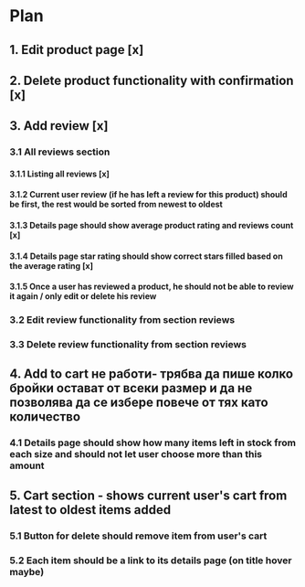 # Plan

## 1. Edit product page [x]

## 2. Delete product functionality with confirmation [x]

## 3. Add review [x]

### 3.1 All reviews section

#### 3.1.1 Listing all reviews [x]

#### 3.1.2 Current user review (if he has left a review for this product) should be first, the rest would be sorted from newest to oldest

#### 3.1.3 Details page should show average product rating and reviews count [x]

#### 3.1.4 Details page star rating should show correct stars filled based on the average rating [x]

#### 3.1.5 Once a user has reviewed a product, he should not be able to review it again / only edit or delete his review

### 3.2 Edit review functionality from section reviews

### 3.3 Delete review functionality from section reviews

## 4. Add to cart не работи- трябва да пише колко бройки остават от всеки размер и да не позволява да се избере повече от тях като количество

### 4.1 Details page should show how many items left in stock from each size and should not let user choose more than this amount

## 5. Cart section - shows current user's cart from latest to oldest items added

### 5.1 Button for delete should remove item from user's cart

### 5.2 Each item should be a link to its details page (on title hover maybe)
